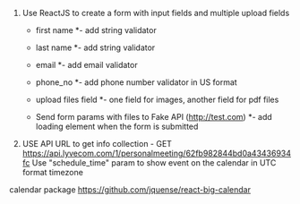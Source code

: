1. Use ReactJS to create a form with input fields and multiple upload fields

   - first name \*- add string validator
   - last name \*- add string validator
   - email \*- add email validator
   - phone_no \*- add phone number validator in US format
   - upload files field \*- one field for images, another field for pdf files

   - Send form params with files to Fake API (http://test.com) \*- add loading element when the form is submitted

2. USE API URL to get info collection - GET https://api.lyvecom.com/1/personalmeeting/62fb982844bd0a43436934fc
   Use "schedule_time" param to show event on the calendar in UTC format timezone

calendar package https://github.com/jquense/react-big-calendar
